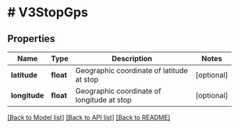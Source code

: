 # # V3StopGps

## Properties

Name | Type | Description | Notes
------------ | ------------- | ------------- | -------------
**latitude** | **float** | Geographic coordinate of latitude at stop | [optional]
**longitude** | **float** | Geographic coordinate of longitude at stop | [optional]

[[Back to Model list]](../../README.md#models) [[Back to API list]](../../README.md#endpoints) [[Back to README]](../../README.md)
